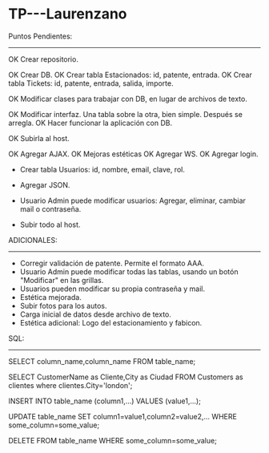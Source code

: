 # TP---Laurenzano




Puntos Pendientes:
******************
OK	Crear repositorio.
 
OK	Crear DB.
OK	Crear tabla Estacionados: id, patente, entrada.
OK	Crear tabla Tickets: id, patente, entrada, salida, importe.
 
OK	Modificar clases para trabajar con DB, en lugar de archivos de texto.

OK	Modificar interfaz. Una tabla sobre la otra, bien simple. Después se arregla.
OK	Hacer funcionar la aplicación con DB.

OK	Subirla al host.

OK	Agregar AJAX.
OK	Mejoras estéticas
OK	Agregar WS.
OK	Agregar login.	

 *	Crear tabla Usuarios: id, nombre, email, clave, rol.

 *	Agregar JSON.
 *	Usuario Admin puede modificar usuarios: Agregar, eliminar, cambiar mail o contraseña.

 *	Subir todo al host.


ADICIONALES:
************

 *	Corregir validación de patente. Permite el formato AAA.
 *	Usuario Admin puede modificar todas las tablas, usando un botón "Modificar" en las grillas.
 *	Usuarios pueden modificar su propia contraseña y mail.
 *	Estética mejorada.
 *	Subir fotos para los autos.
 *	Carga inicial de datos desde archivo de texto.
 *	Estética adicional: Logo del estacionamiento y fabicon.




SQL:
***********

SELECT column_name,column_name
FROM table_name;

SELECT CustomerName as Cliente,City as Ciudad FROM Customers as clientes where clientes.City='london';

INSERT INTO table_name (column1,...)
VALUES (value1,...);

UPDATE table_name
SET column1=value1,column2=value2,...
WHERE some_column=some_value;

DELETE FROM table_name
WHERE some_column=some_value;


